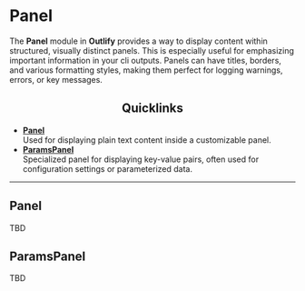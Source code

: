 # Panel

The **Panel** module in **Outlify** provides a way to display content within structured, 
visually distinct panels. This is especially useful for emphasizing important information
in your cli outputs. Panels can have titles, borders, and various formatting styles,
making them perfect for logging warnings, errors, or key messages.

<div align="center">

## Quicklinks

</div>

* [**Panel**](#panel-1)   
Used for displaying plain text content inside a customizable panel.
* [**ParamsPanel**](#paramspanel)  
Specialized panel for displaying key-value pairs, often used for configuration settings or parameterized data.

---

## Panel
TBD

## ParamsPanel
TBD